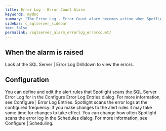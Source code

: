 ```yaml
---
title: ﻿Error Log - Error Count Alarm
keywords: mydoc
summary: "The Error Log - Error Count alarm becomes active when Spotlight on SQL Server detects messages that could be potential problems in the SQL Sever error log, SQL Server Agent error log, or the Windows event logs."
sidebar: c_sqlserver_sidebar
toc: false
permalink: /sqlserver_alarm_errorlog_errorcount/
---
```



## When the alarm is raised

Look at the SQL Server \| Error Log Drilldown to view the errors.

## Configuration

You can define and edit the alert rules that Spotlight scans the SQL Server Error Log for in the Configure Error Log Entries dialog. For more information, see Configure \| Error Log Entries.
Spotlight scans the error logs at the configured frequency. If you make changes to the alert rules it may take some time for changes to take effect. You can change how often Spotlight scans the error log in the Schedules dialog. For more information, see Configure \| Scheduling.
